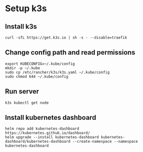 # Setup k3s

## Install k3s
```shell
curl -sfL https://get.k3s.io | sh -s - --disable=traefik
```

## Change config path and read permissions
```shell
export KUBECONFIG=~/.kube/config
mkdir -p ~/.kube
sudo cp /etc/rancher/k3s/k3s.yaml ~/.kube/config
sudo chmod 644 ~/.kube/config
```

## Run server
```shell
k3s kubectl get node
```

## Install kubernetes dashboard
```shell
helm repo add kubernetes-dashboard https://kubernetes.github.io/dashboard/
helm upgrade --install kubernetes-dashboard kubernetes-dashboard/kubernetes-dashboard --create-namespace --namespace kubernetes-dashboard
```